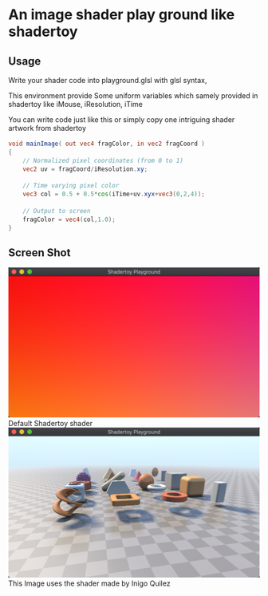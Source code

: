 # An image shader play ground like shadertoy

## Usage

Write your shader code into playground.glsl with glsl syntax,

This environment provide Some uniform variables which samely provided in shadertoy like iMouse, iResolution, iTime

You can write code just like this or simply copy one intriguing shader artwork from shadertoy

```glsl
void mainImage( out vec4 fragColor, in vec2 fragCoord )
{
    // Normalized pixel coordinates (from 0 to 1)
    vec2 uv = fragCoord/iResolution.xy;

    // Time varying pixel color
    vec3 col = 0.5 + 0.5*cos(iTime+uv.xyx+vec3(0,2,4));

    // Output to screen
    fragColor = vec4(col,1.0);
}
```

## Screen Shot

![Image](https://github.com/WeakKnight/shader_toy_playground/blob/master/ScreenShot0.png?raw=true)
Default Shadertoy shader
![Image](https://github.com/WeakKnight/shader_toy_playground/blob/master/ScreenShot1.png?raw=true)
This Image uses the shader made by Inigo Quilez
